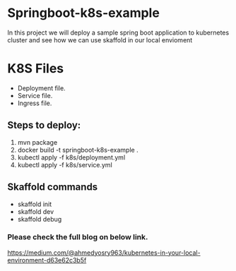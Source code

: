 # Springboot-k8s-example

In this project we will deploy a sample spring boot application to kubernetes cluster and see how we can use skaffold in our local envioment 


# K8S Files
- Deployment file.
- Service file.
- Ingress file.

## Steps to deploy:

1. mvn package
2. docker build -t springboot-k8s-example .
3. kubectl apply -f k8s/deployment.yml
4. kubectl apply -f k8s/service.yml


## Skaffold commands

- skaffold init
- skaffold dev
- skaffold debug


### Please check the full blog on below link.

https://medium.com/@ahmedyosry963/kubernetes-in-your-local-environment-d63e62c3b5f
